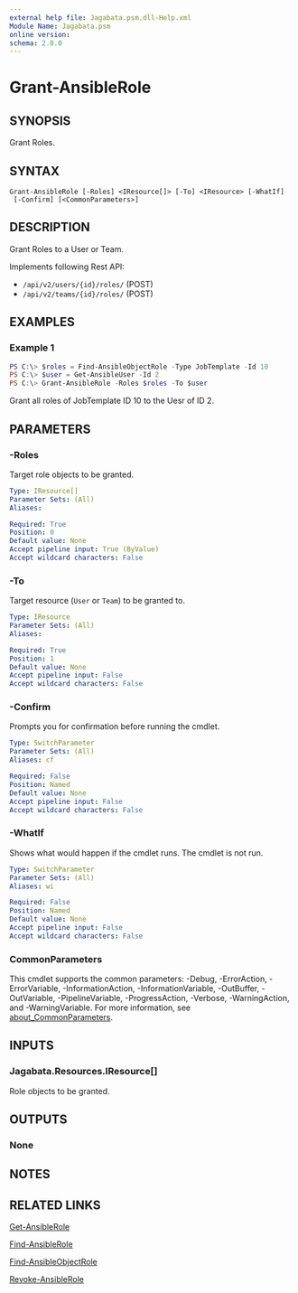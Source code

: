 ```yaml
---
external help file: Jagabata.psm.dll-Help.xml
Module Name: Jagabata.psm
online version:
schema: 2.0.0
---
```


# Grant-AnsibleRole

## SYNOPSIS
Grant Roles.

## SYNTAX

```
Grant-AnsibleRole [-Roles] <IResource[]> [-To] <IResource> [-WhatIf]
 [-Confirm] [<CommonParameters>]
```

## DESCRIPTION
Grant Roles to a User or Team.

Implements following Rest API:  
- `/api/v2/users/{id}/roles/` (POST)  
- `/api/v2/teams/{id}/roles/` (POST)

## EXAMPLES

### Example 1
```powershell
PS C:\> $roles = Find-AnsibleObjectRole -Type JobTemplate -Id 10
PS C:\> $user = Get-AnsibleUser -Id 2
PS C:\> Grant-AnsibleRole -Roles $roles -To $user
```

Grant all roles of JobTemplate ID 10 to the Uesr of ID 2.

## PARAMETERS

### -Roles
Target role objects to be granted.

```yaml
Type: IResource[]
Parameter Sets: (All)
Aliases:

Required: True
Position: 0
Default value: None
Accept pipeline input: True (ByValue)
Accept wildcard characters: False
```

### -To
Target resource (`User` or `Team`) to be granted to.

```yaml
Type: IResource
Parameter Sets: (All)
Aliases:

Required: True
Position: 1
Default value: None
Accept pipeline input: False
Accept wildcard characters: False
```

### -Confirm
Prompts you for confirmation before running the cmdlet.

```yaml
Type: SwitchParameter
Parameter Sets: (All)
Aliases: cf

Required: False
Position: Named
Default value: None
Accept pipeline input: False
Accept wildcard characters: False
```

### -WhatIf
Shows what would happen if the cmdlet runs.
The cmdlet is not run.

```yaml
Type: SwitchParameter
Parameter Sets: (All)
Aliases: wi

Required: False
Position: Named
Default value: None
Accept pipeline input: False
Accept wildcard characters: False
```

### CommonParameters
This cmdlet supports the common parameters: -Debug, -ErrorAction, -ErrorVariable, -InformationAction, -InformationVariable, -OutBuffer, -OutVariable, -PipelineVariable, -ProgressAction, -Verbose, -WarningAction, and -WarningVariable. For more information, see [about_CommonParameters](http://go.microsoft.com/fwlink/?LinkID=113216).

## INPUTS

### Jagabata.Resources.IResource[]
Role objects to be granted.

## OUTPUTS

### None
## NOTES

## RELATED LINKS

[Get-AnsibleRole](Get-AnsibleRole.md)

[Find-AnsibleRole](Find-AnsibleRole.md)

[Find-AnsibleObjectRole](Find-AnsibleObjectRole.md)

[Revoke-AnsibleRole](Revoke-AnsibleRoke.md)
